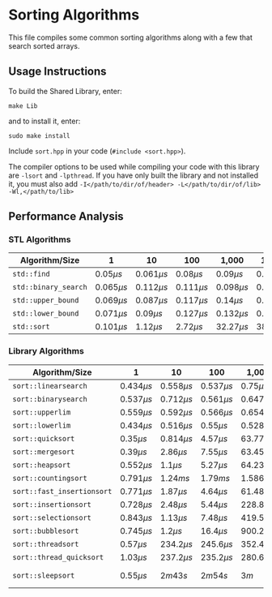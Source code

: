 # Sorting Algorithms

This file compiles some common sorting algorithms along with a few that search sorted arrays.

## Usage Instructions

To build the Shared Library, enter:

    make Lib

and to install it, enter:

    sudo make install

Include ```sort.hpp``` in your code (```#include <sort.hpp>```).

The compiler options to be used while compiling your code with this library are ```-lsort``` and ```-lpthread```.
If you have only built the library and not installed it, you must also add ```-I</path/to/dir/of/header> -L</path/to/dir/of/lib> -Wl,</path/to/lib>```

## Performance Analysis

### STL Algorithms

| Algorithm/Size                 | 1            |        10   |         100 |       1,000 |        10,000 |      100,000 |       1,000,000 |        10,000,000 |      100,000,000 |     1,000,000,000  |
|--------------------------------|--------------|-------------|-------------|-------------|---------------|--------------|-----------------|-------------------|------------------|--------------------|
| ```std::find```                |$0.05 \mu s$  |$0.061 \mu s$| $0.08 \mu s$| $0.09 \mu s$| $0.089 \mu s$ |$0.095 \mu s$ |$0.12 \mu s$     |  $0.11 \mu s$     | $0.128 \mu s$    | $0.102 \mu s$      |
| ```std::binary_search```       | $0.065 \mu s$|$0.112 \mu s$|$0.111 \mu s$|$0.098 \mu s$|$0.102 \mu s$  |$0.124 \mu s$ |$0.236 \mu s$    | $0.983 \mu s$     | $1.64 \mu s$     | $2.49 \mu s$       |
| ```std::upper_bound```         | $0.069 \mu s$|$0.087 \mu s$|$0.117 \mu s$|$0.14 \mu s$ | $0.135 \mu s$ |$0.196 \mu s$ |$0.289 \mu s$    | $1.71 \mu s$      | $2.41 \mu s$     | $2.74 \mu s$       |
| ```std::lower_bound```         |$0.071 \mu s$ |$0.09 \mu s$ |$0.127 \mu s$|$0.132 \mu s$|$0.138 \mu s$  |$0.143 \mu s$ |$0.327 \mu s$    | $1.41 \mu s$      | $1.92 \mu s$     | $3.00 \mu s$       |
| ```std::sort```                |$0.101 \mu s$ |$1.12 \mu s$ |$2.72 \mu s$ |$32.27 \mu s$|$388.53 \mu s$ |$3.64 ms$     |$39.3 ms$        |$408.28 ms$        |$4.13 s$          | $45.87 s$          |

### Library Algorithms

| Algorithm/Size                 | 1            |        10   |         100 |       1,000 |        10,000 |      100,000 |       1,000,000 |        10,000,000 |      100,000,000 |     1,000,000,000  |
|--------------------------------|--------------|-------------|-------------|-------------|---------------|--------------|-----------------|-------------------|------------------|--------------------|
| ```sort::linearsearch```       | $0.434 \mu s$|$0.558 \mu s$|$0.537 \mu s$| $0.75 \mu s$| $5.45 \mu s$  |$25.36 \mu s$ |$460.5 \mu s$    |  $3.71 ms$        | $35.85 ms$       | $375.66 ms$        |
| ```sort::binarysearch```       |$0.537 \mu s$ |$0.712 \mu s$|$0.561 \mu s$|$0.647 \mu s$| $0.66 \mu s$  |$0.727 \mu s$ |$1.05 \mu s$     | $1.46 \mu s$      | $1.48 \mu s$     | $1.75 \mu s$       |
| ```sort::upperlim```           | $0.559 \mu s$|$0.592 \mu s$|$0.566 \mu s$|$0.654 \mu s$|$0.645 \mu s$  |$0.831 \mu s$ |$1.45 \mu s$     | $3.56 \mu s$      | $5.27 \mu s$     | $10.92 \mu s$      |
| ```sort::lowerlim```           |$0.434 \mu s$ |$0.516 \mu s$|$0.55 \mu s$ |$0.528 \mu s$|$0.683 \mu s$  |$0.942 \mu s$ |$1.228 \mu s$    |$3.23 \mu s$       | $5.34 \mu s$     | $7.45 \mu s$       |
| ```sort::quicksort```          |$0.35 \mu s$  |$0.814 \mu s$|$4.57 \mu s$ |$63.77 \mu s$|$543.94 \mu s$ |$6.16 ms$     |$148.58 ms$      |$10.22 s$          |$17 m 57.25s$     | $> 1hr$            |
| ```sort::mergesort```          |$0.39 \mu s$  |$2.86 \mu s$ |$7.55 \mu s$ |$63.45 \mu s$|$741.02 \mu s$ |$7.17 ms$     |$85.96 ms$       |$831.93 ms$        |$9.79 s$          |$2m 8.5s$           |
| ```sort::heapsort```           |$0.552 \mu s$ |$1.1 \mu s$  |$5.27 \mu s$ |$64.23 \mu s$|$840.4 \mu s$  |$9.59 ms$     |$135.9 ms$       |$2.1 s$            |$27.3 s$          |$4m 52.17s$         |
| ```sort::countingsort```       |$0.791 \mu s$ |$1.24 ms$    |$1.79 ms$    |$1.586 ms$   |$1.83 ms$      |$3.42 ms$     |$17.70 ms$       |$44.78 ms$         |$322.13 ms$       |$3.33 s$            |
| ```sort::fast_insertionsort``` |$0.771 \mu s$ |$1.87 \mu s$ |$4.64 \mu s$ |$61.48 \mu s$|$1.72 ms$      |$190.53 ms$   |$26.86 s$        |                   |                  |                    |
| ```sort::insertionsort```      |$0.728 \mu s$ |$2.48 \mu s$ |$5.44 \mu s$ |$228.8 \mu s$|$14.49 ms$     |$1.54 s$      |$3m 33.56s$      |                   |                  |                    |
| ```sort::selectionsort```      |$0.843 \mu s$ |$1.13 \mu s$ |$7.48 \mu s$ |$419.5 \mu s$|$38.62 ms$     |$4.12 s$      |$10m 30.88s$     |                   |                  |                    |
| ```sort::bubblesort```         |$0.745 \mu s$ |$1.2 \mu s$  |$16.4 \mu s$ |$900.2 \mu s$|$84.86 ms$     |$19.68 s$     |                 |                   |                  |                    |
| ```sort::threadsort```         |$0.57 \mu s$  |$234.2 \mu s$|$245.6 \mu s$|$352.4 \mu s$|$670.47 \mu s$ |$4.57 ms$     |$55.61 ms$       |$610.74 ms$        |$6.26 s$          |$86.54 s$           |
| ```sort::thread_quicksort```   |$1.03 \mu s$  |$237.2 \mu s$|$235.2 \mu s$|$280.6 \mu s$|$739.6 \mu s$  |$8.62 ms$     |$78.23 ms$       |$845.26 ms$        |$12.73 s$         |$5m 50.63s$         |
| ```sort::sleepsort```          |$0.55 \mu s$  |$2m 43s$     |$2m 54s$     |$3m$         |$3m 0.4s$      |Out of Memory |Out of Memory    |Out of Memory      |Out of Memory     |Out of Memory       |
